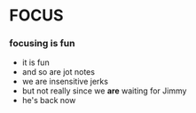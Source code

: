 # FOCUS


### focusing is fun
- it is fun
- and so are jot notes
- we are insensitive jerks
- but not really since we **are** waiting for Jimmy
- he's back now
